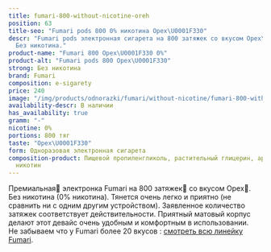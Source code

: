 ```yaml
---
title: fumari-800-without-nicotine-oreh
position: 63
title-seo: "Fumari pods 800 0% никотина Орех\U0001F330"
descr: "Fumari pods электронная сигарета на 800 затяжек со вкусом Орех\U0001F330.
  Без никотина."
product-name: "Fumari 800 Орех\U0001F330 0%"
product-alt: "Fumari pods 800 Орех\U0001F330"
strong: Без никотина
brand: Fumari
composition: e-sigarety
price: 240
image: "/img/products/odnorazki/fumari/without-nicotine/fumari-800-without-nicotine-oreh.png"
availability-descr: В наличии
has_availability: true
gramm: "-"
nicotine: 0%
portions: 800 тяг
taste: "Орех\U0001F330"
form: Одноразовая электронная сигарета
composition-product: Пищевой пропиленгликоль, растительный глицерин, ароматизатор,
  никотин
---
```


Премиальная🥇 электронка Fumari на 800 затяжек💨 со вкусом Орех🌰. Без никотина (0% никотина). Тянется очень легко и приятно (не сравнить ни с одним другим устройством). Заявленное количество затяжек соответствует действительности. Приятный матовый корпус делают этот девайс очень удобным и комфортным в использовании.<br>
Не забываем что у Fumari более 20 вкусов : [смотреть всю линейку Fumari](/fumari).